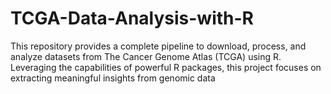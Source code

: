 # TCGA-Data-Analysis-with-R
This repository provides a complete pipeline to download, process, and analyze datasets from The Cancer Genome Atlas (TCGA) using R. Leveraging the capabilities of powerful R packages, this project focuses on extracting meaningful insights from genomic data
